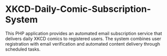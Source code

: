 # XKCD-Daily-Comic-Subscription-System


This PHP application provides an automated email subscription service that delivers daily XKCD comics to registered users. The system combines user registration with email verification and automated content delivery through scheduled tasks.
